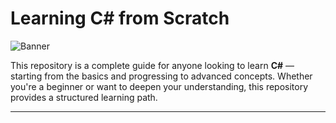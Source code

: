 # Learning C# from Scratch

![Banner](https://static.placementpreparation.io/cdn-cgi/image/metadata=keep,quality=60,width=1440,height=500,f=auto,fit=cover/aptitude-images/aptitude/category/v2/webps/mcq-c-sharp-banner-desktop.webp)

This repository is a complete guide for anyone looking to learn **C#** — starting from the basics and progressing to advanced concepts. Whether you're a beginner or want to deepen your understanding, this repository provides a structured learning path.

---
